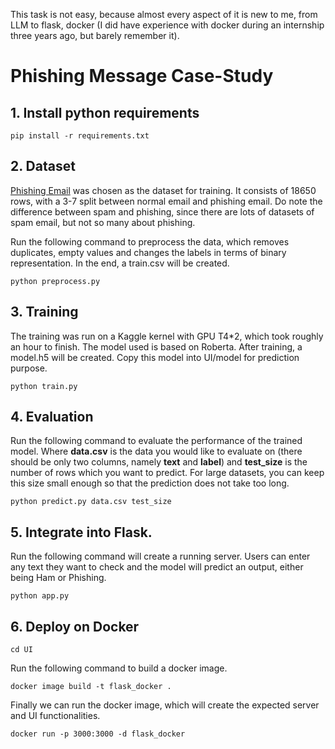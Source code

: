 This task is not easy, because almost every aspect of it is new to me, from LLM to flask, docker (I did have experience with docker during an internship three years ago, but barely remember it). 

# Phishing Message Case-Study
## 1. Install python requirements

```
pip install -r requirements.txt
```

## 2. Dataset
[Phishing Email](https://www.kaggle.com/datasets/subhajournal/phishingemails) was chosen as the dataset for training. It consists of 18650 rows, with a 3-7 split between normal email and phishing email. Do note the difference between spam and phishing, since there are lots of datasets of spam email, but not so many about phishing.

Run the following command to preprocess the data, which removes duplicates, empty values and changes the labels in terms of binary representation. In the end, a train.csv will be created.
```
python preprocess.py
```

## 3. Training

The training was run on a Kaggle kernel with GPU T4*2, which took roughly an hour to finish. The model used is based on Roberta. After training, a model.h5 will be created. Copy this model into UI/model for prediction purpose.
```
python train.py
```

## 4. Evaluation

Run the following command to evaluate the performance of the trained model. Where **data.csv** is the data you would like to evaluate on (there should be only two columns, namely **text** and **label**) and **test_size** is the number of rows which you want to predict. For large datasets, you can keep this size small enough so that the prediction does not take too long.
```
python predict.py data.csv test_size
```

## 5. Integrate into Flask.
Run the following command will create a running server. Users can enter any text they want to check and the model will predict an output, either being Ham or Phishing.
```
python app.py
```

## 6. Deploy on Docker
```
cd UI
```
Run the following command to build a docker image.
```
docker image build -t flask_docker .
```
Finally we can run the docker image, which will create the expected server and UI functionalities.
```
docker run -p 3000:3000 -d flask_docker
```